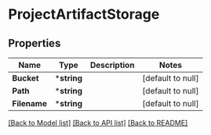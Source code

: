 # ProjectArtifactStorage

## Properties
Name | Type | Description | Notes
------------ | ------------- | ------------- | -------------
**Bucket** | ***string** |  | [default to null]
**Path** | ***string** |  | [default to null]
**Filename** | ***string** |  | [default to null]

[[Back to Model list]](../README.md#documentation-for-models) [[Back to API list]](../README.md#documentation-for-api-endpoints) [[Back to README]](../README.md)



